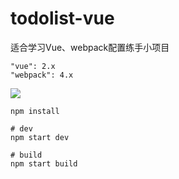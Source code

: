 # todolist-vue

适合学习Vue、webpack配置练手小项目
```
"vue": 2.x
"webpack": 4.x
```
![](https://i.niupic.com/images/2018/08/18/5yHy.png)

``` 
npm install

# dev
npm start dev

# build
npm start build
```
